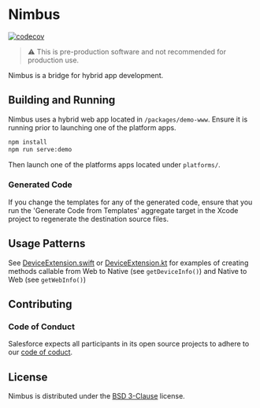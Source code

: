 # Nimbus

[![codecov](https://codecov.io/gh/salesforce/nimbus/branch/codecoverage/graph/badge.svg)](https://codecov.io/gh/salesforce/nimbus)

> :warning: This is pre-production software and not recommended for production use.

Nimbus is a bridge for hybrid app development.

## Building and Running

Nimbus uses a hybrid web app located in `/packages/demo-www`. Ensure it is
running prior to launching one of the platform apps.

```sh
npm install
npm run serve:demo
```

Then launch one of the platforms apps located under `platforms/`.

### Generated Code

If you change the templates for any of the generated code, ensure that
you run the 'Generate Code from Templates' aggregate target in the
Xcode project to regenerate the destination source files.

## Usage Patterns

See [DeviceExtension.swift](./platforms/apple/Sources/Nimbus/Extensions/DeviceExtension.swift)
or [DeviceExtension.kt](./platforms/android/nimbus/src/main/java/com/salesforce/nimbus/extensions/DeviceExtension.kt)
for examples of creating methods callable from Web to Native (see `getDeviceInfo()`) and
Native to Web (see `getWebInfo()`)

## Contributing

### Code of Conduct

Salesforce expects all participants in its open source projects to adhere to
our [code of coduct](CODE_OF_CONDUCT.md).

## License

Nimbus is distributed under the [BSD 3-Clause](LICENSE) license.
